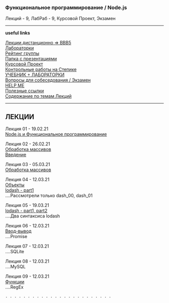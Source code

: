 ### Функциональное программирование / Node.js  

Лекций - 9, ЛабРаб - 9, Курсовой Проект, Экзамен  

---  

**useful links**  

[Лекции дистанционно => BBB5](https://bbb5.psaa.ru/b/and-trp-fxt)  
[Лабораторки](LABRAB.md)  
[Рейтинг группы](https://docs.google.com/spreadsheets/d/1ATudxkG9-lWbwT8MFW0y6x7SapJQohH6qh_sCQ7Pi9w/edit?usp=sharing)  
[Папка с презентациями](https://drive.google.com/drive/folders/1oIwYQdkQ0gjt4PXG1wOf-2JBIxu3rOUT?usp=sharing)  
[Курсовой Проект](https://github.com/permCoding/nodejs21/tree/main/CourseProject)  
[Контрольные работы на Степике](https://stepik.org/64867/)  
[УЧЕБНИК + ЛАБОРАТОРКИ](https://pcoding.ru/pdf/jsFuncCoding.pdf)  
[Вопросы для собеседования / Экзамен](questions.md)  
[HELP ME](HELPME.md)  
[Полезные ссылки](LINKS.md)  
[Содержание по темам Лекций](content.md)  

---  

## ЛЕКЦИИ  

Лекция 01 - 19.02.21  
[Node.js и Функциональное программирование](https://show.zohopublic.com/publish/lgpre0a1454160d4141e8834b825916cafb31)  

Лекция 02 - 26.02.21  
[Обработка массивов](https://github.com/permCoding/nodejs21/tree/main/theme-02-array)  
[Введение](https://github.com/permCoding/nodejs21/tree/main/theme-00-intro)  

Лекция 03 - 05.03.21  
[Обработка массивов](https://github.com/permCoding/nodejs21/tree/main/theme-02-array)  

Лекция 04 - 12.03.21  
[Объекты](https://github.com/permCoding/nodejs21/tree/main/theme-04-objects)  
[lodash - part1](https://github.com/permCoding/nodejs21/tree/main/theme-05-lodash)  
....Раcсмотрели только dash_00, dash_01  

Лекция 05 - 19.03.21  
[lodash - part1, part2](https://github.com/permCoding/nodejs21/tree/main/theme-05-lodash)  
....Два синтаксиса lodash  

Лекция 06 - 12.03.21  
[Ввод-вывод](https://github.com/permCoding/nodejs21/tree/main/theme-01-io)  
....Promise  

Лекция 07 - 12.03.21  
....SQLite  

Лекция 08 - 12.03.21  
....MySQL  

Лекция 09 - 12.03.21  
[Функции](https://github.com/permCoding/nodejs21/tree/main/theme-03-func)  
....RegEx  


```  
. . . . . . . . . . . . . . . . . . . . . . . .  
```  
